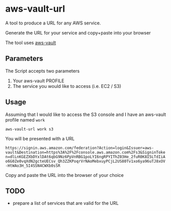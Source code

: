 # aws-vault-url
A tool to produce a URL for any AWS service.

Generate the URL for your service and copy+paste into your browser

The tool uses [aws-vault](https://github.com/99designs/aws-vault)

## Parameters
The Script accepts two parameters

1. Your aws-vault PROFILE
2. The service you would like to access (i.e. EC2 / S3)

## Usage
Assuming that I would like to access the S3 console and I have an aws-vault profile named `work`

`aws-vault-url work s3`

You will be presented with a URL

`https://signin.aws.amazon.com/federation?Action=login&Issuer=aws-vault&Destination=https%3A%2F%2Fconsole.aws.amazon.com%2Fs3&SigninToken=dlLnKGEZXbDYxlDAt6qbG9Nz6PpVnRBG1poLYI6ngRPYIThZ03He_2fuR0K8I5LTdIiAo6G0Ze0vqXdN2gcteUECsv_Qh3ZZKPoqrVrNAoMebxuyPCjL2US80Tv1xo6ya96uTJ8xOV-HtWAo3H_5I4SSN4CWXb0sSR`

Copy and paste the URL into the browser of your choice

## TODO
- prepare a list of services that are valid for the URL
